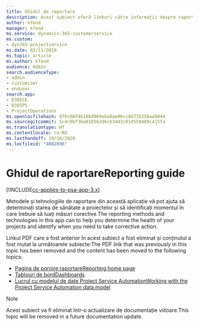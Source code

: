 ```yaml
---
title: Ghidul de raportare
description: Acest subiect oferă linkuri către informații despre raportare.
author: kfend
manager: kfend
ms.service: dynamics-365-customerservice
ms.custom:
- dyn365-projectservice
ms.date: 02/11/2019
ms.topic: article
ms.author: kfend
audience: Admin
search.audienceType:
- admin
- customizer
- enduser
search.app:
- D365CE
- D365PS
- ProjectOperations
ms.openlocfilehash: 976c06f4b16bd969eba0ae06ccdd735256aeb044
ms.sourcegitcommit: 5c4c9bf3ba018562d6cb3443c01d550489c415fa
ms.translationtype: HT
ms.contentlocale: ro-RO
ms.lasthandoff: 10/16/2020
ms.locfileid: "4082896"
---
```

# <a name="reporting-guide"></a><span data-ttu-id="81865-103">Ghidul de raportare</span><span class="sxs-lookup"><span data-stu-id="81865-103">Reporting guide</span></span>

[!INCLUDE[cc-applies-to-psa-app-3.x](../../includes/cc-applies-to-psa-app-3x.md)]

<span data-ttu-id="81865-104">Metodele și tehnologiile de raportare din această aplicație vă pot ajuta să determinați starea de sănătate a proiectelor și să identificați momentul în care trebuie să luați măsuri corective.</span><span class="sxs-lookup"><span data-stu-id="81865-104">The reporting methods and technologies in this app can to help you determine the health of your projects and identify when you need to take corrective action.</span></span> 

<span data-ttu-id="81865-105">Linkul PDF care a fost anterior în acest subiect a fost eliminat și conținutul a fost mutat la următoarele subiecte:</span><span class="sxs-lookup"><span data-stu-id="81865-105">The PDF link that was previously in this topic has been removed and the content has been moved to the following topics:</span></span>

- [<span data-ttu-id="81865-106">Pagina de pornire raportare</span><span class="sxs-lookup"><span data-stu-id="81865-106">Reporting home page</span></span>](../reports-reporting-dynamics-365-project-service.md)
- [<span data-ttu-id="81865-107">Tablouri de bord</span><span class="sxs-lookup"><span data-stu-id="81865-107">Dashboards</span></span>](../reports-dashboards.md)
- [<span data-ttu-id="81865-108">Lucrul cu modelul de date Project Service Automation</span><span class="sxs-lookup"><span data-stu-id="81865-108">Working with the Project Service Automation data model</span></span>](../reports-working-project-service-data-model.md)

> [!NOTE]
> <span data-ttu-id="81865-109">Acest subiect va fi eliminat într-o actualizare de documentație viitoare.</span><span class="sxs-lookup"><span data-stu-id="81865-109">This topic will be removed in a future documentation update.</span></span> 
